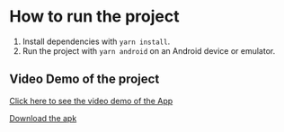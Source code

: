 # How to run the project

1. Install dependencies with `yarn install`.
2. Run the project with `yarn android` on an Android device or emulator.

## Video Demo of the project

[Click here to see the video demo of the App](https://drive.google.com/file/d/1YAxcBlYC6torTH61GdgKFZml-22-w090/view?usp=sharing)

[Download the apk](https://drive.google.com/file/d/181H1-6fKeCZpCvZfjZnzEvWNkO6aaJCh/view?usp=sharing)
